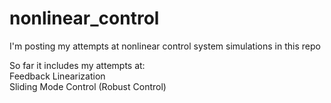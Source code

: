 # nonlinear_control
I'm posting my attempts at nonlinear control system simulations in this repo

So far it includes my attempts at:<br />
Feedback Linearization<br />
Sliding Mode Control (Robust Control)<br />
